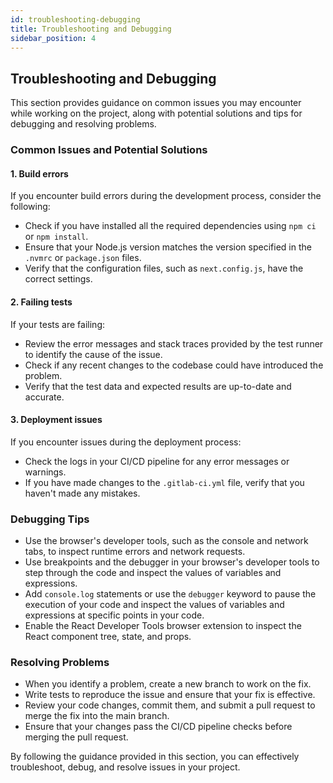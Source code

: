 ```yaml
---
id: troubleshooting-debugging
title: Troubleshooting and Debugging
sidebar_position: 4
---
```


## Troubleshooting and Debugging

This section provides guidance on common issues you may encounter while working on the project, along with potential solutions and tips for debugging and resolving problems.

### Common Issues and Potential Solutions

#### 1. Build errors

If you encounter build errors during the development process, consider the following:

- Check if you have installed all the required dependencies using `npm ci` or `npm install`.
- Ensure that your Node.js version matches the version specified in the `.nvmrc` or `package.json` files.
- Verify that the configuration files, such as `next.config.js`, have the correct settings.

#### 2. Failing tests

If your tests are failing:

- Review the error messages and stack traces provided by the test runner to identify the cause of the issue.
- Check if any recent changes to the codebase could have introduced the problem.
- Verify that the test data and expected results are up-to-date and accurate.

#### 3. Deployment issues

If you encounter issues during the deployment process:

- Check the logs in your CI/CD pipeline for any error messages or warnings.
- If you have made changes to the `.gitlab-ci.yml` file, verify that you haven't made any mistakes.

### Debugging Tips

- Use the browser's developer tools, such as the console and network tabs, to inspect runtime errors and network requests.
- Use breakpoints and the debugger in your browser's developer tools to step through the code and inspect the values of variables and expressions.
- Add `console.log` statements or use the `debugger` keyword to pause the execution of your code and inspect the values of variables and expressions at specific points in your code.
- Enable the React Developer Tools browser extension to inspect the React component tree, state, and props.

### Resolving Problems

- When you identify a problem, create a new branch to work on the fix.
- Write tests to reproduce the issue and ensure that your fix is effective.
- Review your code changes, commit them, and submit a pull request to merge the fix into the main branch.
- Ensure that your changes pass the CI/CD pipeline checks before merging the pull request.

By following the guidance provided in this section, you can effectively troubleshoot, debug, and resolve issues in your project.